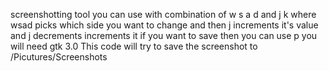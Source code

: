 screenshotting tool you can use with combination of w s a d and j k  where wsad picks which side you want to change and then j increments it's value and j decrements increments it 
if you want to save then you can use p
you will need gtk 3.0
This code will try to save the screenshot to /Picutures/Screenshots
